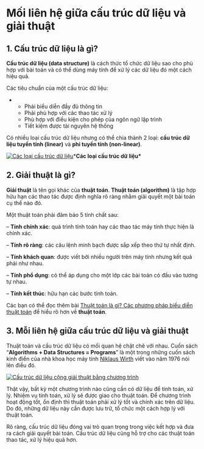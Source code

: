 # Mối liên hệ giữa cấu trúc dữ liệu và giải thuật

## **1. Cấu trúc dữ liệu là gì?**

**Cấu trúc dữ liệu (data structure)** là cách thức tổ chức dữ liệu sao cho phù hợp với bài toán và có thể dùng máy tính để xử lý các dữ liệu đó một cách hiệu quả.

Các tiêu chuẩn của một cấu trúc dữ liệu:

- - Phải biểu diễn đầy đủ thông tin
  - Phải phù hợp với các thao tác xử lý
  - Phù hợp với điều kiện cho phép của ngôn ngữ lập trình
  - Tiết kiệm được tài nguyên hệ thống

Có nhiều loại cấu trúc dữ liệu nhưng có thể chia thành 2 loại: **cấu trúc dữ liệu tuyến tính (linear)** và **phi tuyến tính (non-linear)**.

[![Các loại cấu trúc dữ liệu](https://gochocit.com/wp-content/uploads/2021/10/data-structures-types.jpg)](https://gochocit.com/wp-content/uploads/2021/10/data-structures-types.jpg)***Các loại cấu trúc dữ liệu\***

## **2. Giải thuật là gì?**

**Giải thuật** là tên gọi khác của **thuật toán**. **Thuật toán (algorithm)** là tập hợp hữu hạn các thao tác được định nghĩa rõ ràng nhằm giải quyết một bài toán cụ thể nào đó.

Một thuật toán phải đảm bảo 5 tính chất sau:

– **Tính chính xác**: quá trình tính toán hay các thao tác máy tính thực hiện là chính xác.

– **Tính rõ ràng**: các câu lệnh minh bạch được sắp xếp theo thứ tự nhất định.

– **Tính khách quan**: được viết bởi nhiều người trên máy tính nhưng kết quả phải như nhau.

– **Tính phổ dụng**: có thể áp dụng cho một lớp các bài toán có đầu vào tương tự nhau.

– **Tính kết thúc**: hữu hạn các bước tính toán.

Các bạn có thể đọc thêm bài [Thuật toán là gì? Các phương pháp biểu diễn thuật toán](https://gochocit.com/ky-thuat-lap-trinh/thuat-toan-la-gi-cac-phuong-phap-bieu-dien-thuat-toan) để hiểu rõ hơn về **thuật toán**.

## **3. Mỗi liên hệ giữa cấu trúc dữ liệu và giải thuật**

Thuật toán và cấu trúc dữ liệu có mối quan hệ chặt chẽ với nhau. Cuốn sách “**Algorithms + Data Structures = Programs**” là một trong những cuốn sách kinh điển của nhà khoa học máy tính [Niklaus Wirth](https://en.wikipedia.org/wiki/Niklaus_Wirth) viết vào năm 1976 nói lên điều đó.

[![Cấu trúc dữ liệu cộng giải thuật bằng chương trình](https://gochocit.com/wp-content/uploads/2021/10/cau-truc-du-lieu-giai-thuat-chuong-trinh.jpg)](https://gochocit.com/wp-content/uploads/2021/10/cau-truc-du-lieu-giai-thuat-chuong-trinh.jpg)

Thật vậy, bất kỳ một chương trình nào cũng cần có dữ liệu để tính toán, xử lý. Nhiệm vụ tính toán, xử lý sẽ được giao cho thuật toán. Để chương trình hoạt động tốt, ổn định thì thuật toán phải xử lý tốt và chính xác trên dữ liệu. Do đó, những dữ liệu này cần được lưu trữ, tổ chức một cách hợp lý với thuật toán.

Rõ ràng, cấu trúc dữ liệu đóng vai trò quan trọng trong việc kết hợp và đưa ra cách giải quyết bài toán. Cấu trúc dữ liệu cũng hỗ trợ cho các thuật toán thao tác, xử lý hiệu quả hơn.